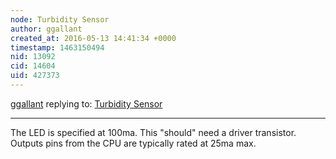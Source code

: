 ```yaml
---
node: Turbidity Sensor
author: ggallant
created_at: 2016-05-13 14:41:34 +0000
timestamp: 1463150494
nid: 13092
cid: 14604
uid: 427373
---
```




[ggallant](../profile/ggallant) replying to: [Turbidity Sensor](../notes/bhickman/05-09-2016/turbidity-sensor)

----
The LED is specified at 100ma. This "should" need a driver transistor. Outputs pins from the CPU are typically rated at 25ma max.